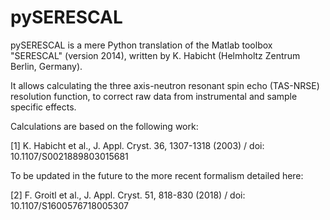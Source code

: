 # pySERESCAL
pySERESCAL is a mere Python translation of the Matlab toolbox "SERESCAL" (version 2014), written by K. Habicht (Helmholtz Zentrum Berlin, Germany).

It allows calculating the three axis-neutron resonant spin echo (TAS-NRSE) resolution function,
to correct raw data from instrumental and sample specific effects.

Calculations are based on the following work:

[1] K. Habicht et al., J. Appl. Cryst. 36, 1307-1318 (2003) / doi: 10.1107/S0021889803015681

To be updated in the future to the more recent formalism detailed here:

[2] F. Groitl et al., J. Appl. Cryst. 51, 818-830 (2018) / doi: 10.1107/S1600576718005307
